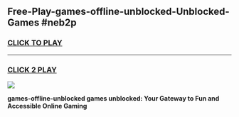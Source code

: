 
## Free-Play-games-offline-unblocked-Unblocked-Games #neb2p
<h3>
<a href="https://news.freeplayer.one?title=games-offline-unblocked&ref=8M">CLICK TO PLAY</a></h3>
<hr>

<h3>
<a href="https://news.freeplayer.one?title=games-offline-unblocked&ref=8M">CLICK 2 PLAY</a>
  
</h3>

<a href="https://news.freeplayer.one?title=games-offline-unblocked&ref=8M"><img src="https://clearcache.store/games.png"></a>


**games-offline-unblocked games unblocked: Your Gateway to Fun and Accessible Online Gaming**
